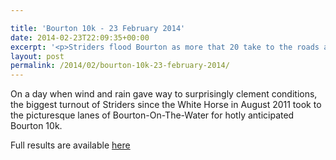 ```yaml
---

title: 'Bourton 10k - 23 February 2014'
date: 2014-02-23T22:09:35+00:00
excerpt: '<p>Striders flood Bourton as more that 20 take to the roads alongside the Windrush.</p>'
layout: post
permalink: /2014/02/bourton-10k-23-february-2014/
---
```

On a day when wind and rain gave way to surprisingly clement conditions, the biggest turnout of Striders since the White Horse in August 2011 took to the picturesque lanes of Bourton-On-The-Water for hotly anticipated Bourton 10k.

Full results are available <a href="https://www.racetecresults.com/Results.aspx?CId=16421&RId=2000" target="_blank" rel="nofollow">here</a></p>